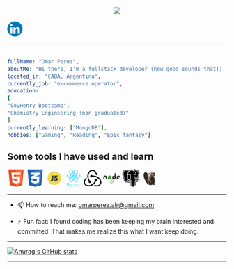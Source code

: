 <p align="center">
  <img src="https://capsule-render.vercel.app/api?text=I'm Omar Perez&animation=fadeIn&type=waving&color=gradient&height=150&fontSize=100"/>
</p>

<p align="center>

</p>
<section>
<h2>Connect with me:</h2>
<a href="www.linkedin.com/in/omar-perez-80bbaa164">
  <img height="35" src="img\834713_linkedin_icon.png"/>
</a>
</section>

---

```yaml

fullName: "Omar Perez",
aboutMe: "Hi there, I'm a fullstack developer (how good sounds that!). I'm currtently working outside of Tech and I'm looking to start my journey in the industry",
located_in: "CABA, Argentina",
currently_job: "e-commerce operator",
education:
[
"SoyHenry Bootcamp",
"Chemistry Engineering (non graduated)"
]
currently_learning: ["MongoDB"],
hobbies: ["Gaming", "Reading", "Epic fantasy"]

```

<h2>Some tools I have used and learn</h2>

<img src="img\317755_badge_html_html5_achievement_award_icon.png" alt="html" height="40"/>
<img src="img\317756_badge_css_css3_achievement_award_icon.png" alt="css" height="40"/>
<img src="img\652581_code_command_develop_javascript_language_icon.png" alt="javascript" height="40"/>
<img src="img\7423887_react_react native_icon.png" alt="react" height="40"/>
<img src="img\4691205_redux_icon.png" alt="redux" height="40"/>
<img src="img\1012818_code_development_logo_nodejs_icon.png" alt="node" height="40"/>
<img src="img\4691328_postgresql_icon.png" alt="postgresql" height="40"/>
<img src="img\beaver-head.png" alt="dbeaver" height="40"/>

---

- 📫 How to reach me: omarperez.alr@gmail.com

- ⚡ Fun fact: I found coding has been keeping my brain interested and committed. That makes me realize this what I want keep doing.

---

[![Anurag's GitHub stats](https://github-readme-stats.vercel.app/api?username=armoraz&show_icons=true&theme=synthwave)](https://github.com/anuraghazra/github-readme-stats)

---
